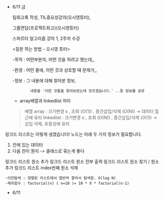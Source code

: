 - 6/11 금

    팀회고록 작성, TIL중요성강의(오시영튜터), 

    그룹면담{프로젝트회고}(오시영튜터)

    스파르타 알고리즘 강의 1, 2주차 수강 

    <질문 하는 방법 - 오시영 튜터>

    -목적 : 어떤부분의, 어떤 것을 하려고 했는데,,

    -환경 : 어떤 줄에, 어떤 것과 상호할 때 문제가,,

    -정보 : 그 내용에 대해 찾아본 정보,

              내용을 '이런 것들을 찾아보았는데 모르겠습니다.' ..등 정보를 공유

     - array배열과 linkedlist 차이 
    >  배열 array : 크기변경 x , 조회 (O(1)) , 중간삽입/삭제 (O(N)) -> 데이터 접근에 유리
    >  linkedlist : 크기변경 o , 조회 (O(N)) , 중간삽입/삭제 (O(1)) -> 삽입 삭제, 유동성에 유리

링크드 리스트는 이렇게 생겼습니다!
노드는 아래 두 가지 정보가 필요합니다.
1) 칸에 있는 데이터
2) 다음 칸이 뭔지
-> 클래스로 묶는게 좋다

링크드 리스트 원소 추가
링크드 리스트 원소 전부 출력
링크드 리스트 원소 찾기 / 원소 추가
링크드 리스트 index번째 원소 삭제

    -이진탐색 : 정렬된 리스트에서 절반씩 잘라서 탐색함. O(log N)
    -재귀함수 : factorial(n) ( n=10 )= 10 * 9 * factorial(n-1)


- 6/11
